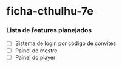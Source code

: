 # ficha-cthulhu-7e

### Lista de features planejados
- [ ] Sistema de login por código de convites
- [ ] Painel do mestre
- [ ] Painel do player
